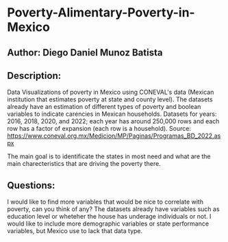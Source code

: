 # Poverty-Alimentary-Poverty-in-Mexico

## Author: Diego Daniel Munoz Batista

## Description:

Data Visualizations of poverty in Mexico using CONEVAL's data (Mexican institution that estimates poverty at state and county level). The datasets already have an estimation of different types of poverty and boolean variables to indicate carencies in Mexican households. Datasets for years: 2016, 2018, 2020, and 2022; each year has around 250,000 rows and each row has a factor of expansion (each row is a household). Source: https://www.coneval.org.mx/Medicion/MP/Paginas/Programas_BD_2022.aspx

The main goal is to identificate the states in most need and what are the main charecteristics that are driving the poverty there.

## Questions:

I would like to find more variables that would be nice to correlate with poverty, can you think of any? The datasets already have variables such as education level or wheteher the house has underage individuals or not. I would like to include more demographic variables or state performance variables, but Mexico use to lack that data type.
